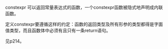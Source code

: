 constexpr 可以返回常量表达式的函数，一个constexpr函数被隐式地声明成内联函数。

定义constexpr要遵循这样的约定：函数的返回类型及所有形参的类型都得是字面值类型，而且函数体中必须有且只有一条return语句。

见p214。
